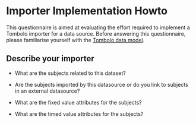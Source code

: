 # Importer Implementation Howto
This questionnaire is aimed at evaluating the effort required to implement a Tombolo importer for a data source. Before answering this questionnaire, please familiarise yourself with the [Tombolo data model](DataModel.md).

## Describe your importer

- What are the subjects related to this dataset?

- Are the subjects imported by this datasource or do you link to subjects in an external datasource?

- What are the fixed value attributes for the subjects?

- What are the timed value attributes for the subjects?
